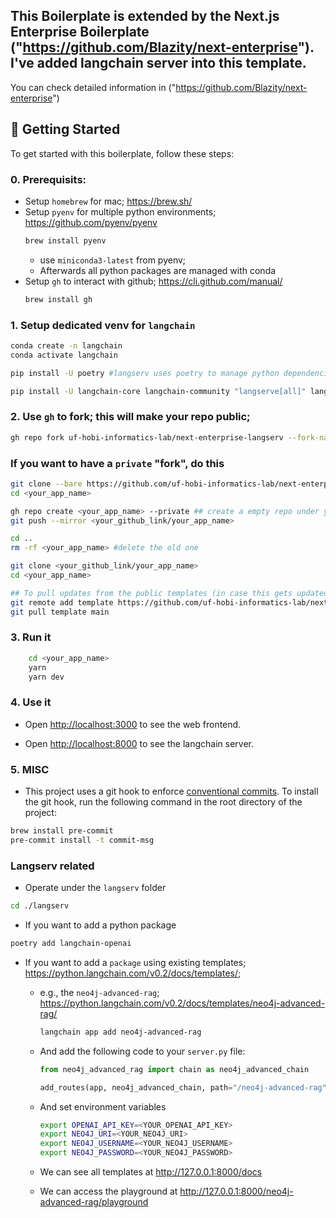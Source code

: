 ## This Boilerplate is extended by the Next.js Enterprise Boilerplate ("https://github.com/Blazity/next-enterprise"). I've added langchain server into this template.

You can check detailed information in ("https://github.com/Blazity/next-enterprise")

## 🎯 Getting Started

To get started with this boilerplate, follow these steps:

### 0. Prerequisits:
* Setup `homebrew` for mac; https://brew.sh/
* Setup `pyenv` for multiple python environments; https://github.com/pyenv/pyenv
    ```bash
    brew install pyenv 
    ```
  * use `miniconda3-latest` from pyenv; 
  * Afterwards all python packages are managed with conda
* Setup `gh` to interact with github; https://cli.github.com/manual/
    ```bash
    brew install gh 
    ```

### 1. Setup dedicated venv for `langchain`
```bash
conda create -n langchain
conda activate langchain

pip install -U poetry #langserv uses poetry to manage python dependencies https://python-poetry.org/

pip install -U langchain-core langchain-community "langserve[all]" langchain-cli langsmith
```

### 2. Use `gh` to fork; this will make your repo public;
```bash
gh repo fork uf-hobi-informatics-lab/next-enterprise-langserv --fork-name <your_app_name> --clone
```
### If you want to have a `private` "fork", do this 
```bash
git clone --bare https://github.com/uf-hobi-informatics-lab/next-enterprise-langserv.git <your_app_name>
cd <your_app_name>

gh repo create <your_app_name> --private ## create a empty repo under your own account; assuming you have already run gh auth, etc.
git push --mirror <your_github_link/your_app_name>

cd ..
rm -rf <your_app_name> #delete the old one

git clone <your_github_link/your_app_name>
cd <your_app_name>

## To pull updates from the public templates (in case this gets updated, and there are features you want to merge into your private repo
git remote add template https://github.com/uf-hobi-informatics-lab/next-enterprise-langserv
git pull template main
```

### 3. Run it
```bash
    cd <your_app_name>
    yarn
    yarn dev
```

### 4. Use it
* Open [http://localhost:3000](http://localhost:3000) to see the web frontend.

* Open [http://localhost:8000](http://localhost:8000) to see the langchain server.

### 5. MISC
* This project uses a git hook to enforce [conventional commits](https://github.com/qoomon/git-conventional-commits). To install the git hook, run the following command in the root directory of the project:
```sh
brew install pre-commit
pre-commit install -t commit-msg
```

### Langserv related
* Operate under the `langserv` folder
```bash
cd ./langserv
```
* If you want to add a python package 
```bash
poetry add langchain-openai
```
* If you want to add a `package` using existing templates; https://python.langchain.com/v0.2/docs/templates/;
  * e.g., the `neo4j-advanced-rag`; https://python.langchain.com/v0.2/docs/templates/neo4j-advanced-rag/

    ```bash
    langchain app add neo4j-advanced-rag
    ```
  * And add the following code to your `server.py` file:
    ```python
    from neo4j_advanced_rag import chain as neo4j_advanced_chain

    add_routes(app, neo4j_advanced_chain, path="/neo4j-advanced-rag")
    ```
  * And set environment variables
    ```bash
    export OPENAI_API_KEY=<YOUR_OPENAI_API_KEY>
    export NEO4J_URI=<YOUR_NEO4J_URI>
    export NEO4J_USERNAME=<YOUR_NEO4J_USERNAME>
    export NEO4J_PASSWORD=<YOUR_NEO4J_PASSWORD>
    ```
  * We can see all templates at http://127.0.0.1:8000/docs 
  * We can access the playground at http://127.0.0.1:8000/neo4j-advanced-rag/playground 






